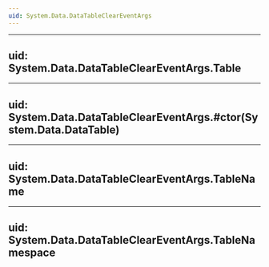 ```yaml
---
uid: System.Data.DataTableClearEventArgs
---
```


---
uid: System.Data.DataTableClearEventArgs.Table
---

---
uid: System.Data.DataTableClearEventArgs.#ctor(System.Data.DataTable)
---

---
uid: System.Data.DataTableClearEventArgs.TableName
---

---
uid: System.Data.DataTableClearEventArgs.TableNamespace
---
